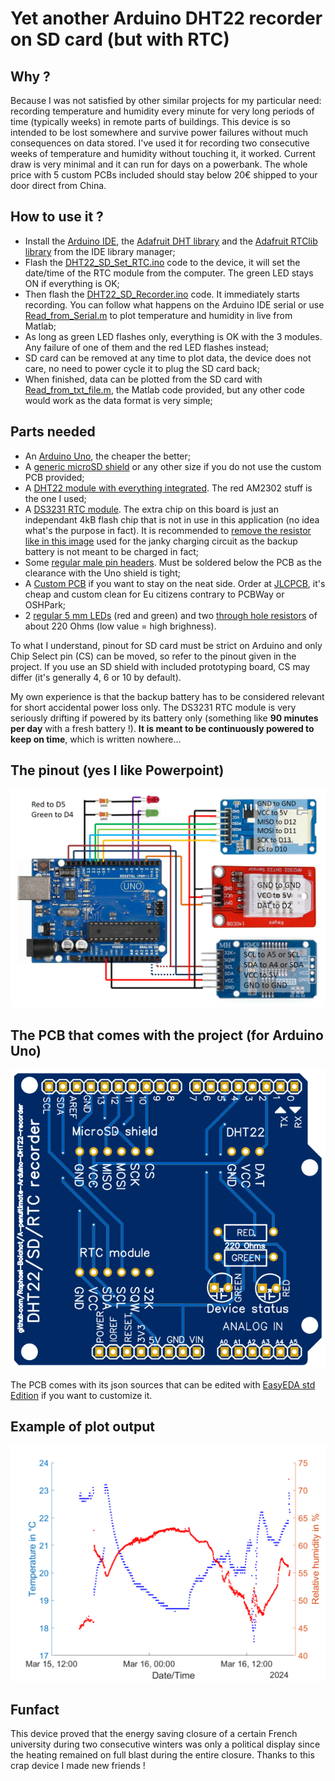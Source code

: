 # Yet another Arduino DHT22 recorder on SD card (but with RTC)

## Why ?
Because I was not satisfied by other similar projects for my particular need: recording temperature and humidity every minute for very long periods of time (typically weeks) in remote parts of buildings. This device is so intended to be lost somewhere and survive power failures without much consequences on data stored. I've used it for recording two consecutive weeks of temperature and humidity without touching it, it worked. Current draw is very minimal and it can run for days on a powerbank. The whole price with 5 custom PCBs included should stay below 20€ shipped to your door direct from China.

## How to use it ?
- Install the [Arduino IDE](https://www.arduino.cc/en/software), the [Adafruit DHT library](https://github.com/adafruit/DHT-sensor-library) and the [Adafruit RTClib library](https://github.com/adafruit/RTClib) from the IDE library manager;
- Flash the [DHT22_SD_Set_RTC.ino](Codes/DHT22_SD_Set_RTC/DHT22_SD_Set_RTC.ino) code to the device, it will set the date/time of the RTC module from the computer. The green LED stays ON if everything is OK;
- Then flash the [DHT22_SD_Recorder.ino](Codes/DHT22_SD_Recorder/DHT22_SD_Recorder.ino) code. It immediately starts recording. You can follow what happens on the Arduino IDE serial or use [Read_from_Serial.m](Matlab_Stuff/Read_from_Serial.m) to plot temperature and humidity in live from Matlab;
- As long as green LED flashes only, everything is OK with the 3 modules. Any failure of one of them and the red LED flashes instead;
- SD card can be removed at any time to plot data, the device does not care, no need to power cycle it to plug the SD card back;
- When finished, data can be plotted from the SD card with [Read_from_txt_file.m](Matlab_Stuff/Read_from_txt_file.m), the Matlab code provided, but any other code would work as the data format is very simple;
 
## Parts needed
- An [Arduino Uno](https://fr.aliexpress.com/item/1005006088733150.html), the cheaper the better;
- A [generic microSD shield](https://fr.aliexpress.com/item/1005006059963950.html) or any other size if you do not use the custom PCB provided;
- A [DHT22 module with everything integrated](https://fr.aliexpress.com/item/1005005996195284.html). The red AM2302 stuff is the one I used;
- A [DS3231 RTC module](https://fr.aliexpress.com/item/1005005973972157.html). The extra chip on this board is just an independant 4kB flash chip that is not in use in this application (no idea what's the purpose in fact). It is recommended to [remove the resistor like in this image](Pictures/Resistor_to_remove.png) used for the janky charging circuit as the backup battery is not meant to be charged in fact;
- Some [regular male pin headers](https://fr.aliexpress.com/item/1005002577212594.html). Must be soldered below the PCB as the clearance with the Uno shield is tight;
- A [Custom PCB](https://github.com/Raphael-Boichot/A-penultimate-Arduino-DHT22-recorder/tree/main/PCB) if you want to stay on the neat side. Order at [JLCPCB](https://jlcpcb.com/), it's cheap and custom clean for Eu citizens contrary to PCBWay or OSHPark;
- 2 [regular 5 mm LEDs](https://fr.aliexpress.com/item/32848810276.html) (red and green) and two [through hole resistors](https://fr.aliexpress.com/item/32866216363.html) of about 220 Ohms (low value = high brighness).

To what I understand, pinout for SD card must be strict on Arduino and only Chip Select pin (CS) can be moved, so refer to the pinout given in the project. If you use an SD shield with included prototyping board, CS may differ (it's generally 4, 6 or 10 by default).

My own experience is that the backup battery has to be considered relevant for short accidental power loss only. The DS3231 RTC module is very seriously drifting if powered by its battery only (something like **90 minutes per day** with a fresh battery !). **It is meant to be continuously powered to keep on time**, which is written nowhere...
  
## The pinout (yes I like Powerpoint)
![](Pictures/Schematic_DHT22.png)

## The PCB that comes with the project (for Arduino Uno)
![](PCB/PCB.png)

The PCB comes with its json sources that can be edited with [EasyEDA std Edition](https://easyeda.com/page/download) if you want to customize it.

## Example of plot output
![](Matlab_Stuff/Plot.png)

## Funfact
This device proved that the energy saving closure of a certain French university during two consecutive winters was only a political display since the heating remained on full blast during the entire closure. Thanks to this crap device I made new friends !
